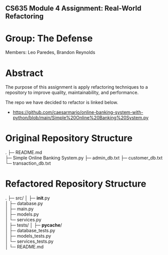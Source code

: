 ## CS635 Module 4 Assignment: Real-World Refactoring 

# Group: The Defense
Members: Leo Paredes, Brandon Reynolds

# Abstract
The purpose of this assignment is apply refactoring techniques to a repository to improve quality, maintainability, and performance. 

The repo we have decided to refactor is linked below. 
- https://github.com/caesarmario/online-banking-system-with-python/blob/main/Simple%20Online%20Banking%20System.py


# Original Repository Structure 
.
├─ README.md                  
├─ Simple Online Banking System.py
├─ admin_db.txt
├─ customer_db.txt
└─ transaction_db.txt

# Refactored Repository Structure 
.
├─ src/
│  ├─ __init__.py          
│  ├─ database.py          
│  ├─ main.py              
│  ├─ models.py            
│  └─ services.py          
│
├─ tests/
│  ├─ __pycache__/         
│  ├─ database_tests.py    
│  ├─ models_tests.py      
│  └─ services_tests.py    
│
└─ README.md             



